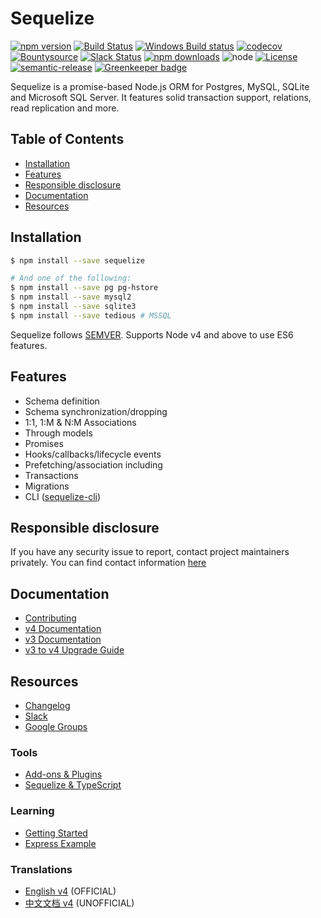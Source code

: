 # Sequelize

[![npm version](https://img.shields.io/npm/v/sequelize.svg)](https://www.npmjs.com/package/sequelize)
[![Build Status](https://travis-ci.org/sequelize/sequelize.svg?branch=master)](https://travis-ci.org/sequelize/sequelize)
[![Windows Build status](https://ci.appveyor.com/api/projects/status/9l1ypgwsp5ij46m3/branch/master?svg=true)](https://ci.appveyor.com/project/sushantdhiman/sequelize/branch/master)
[![codecov](https://codecov.io/gh/sequelize/sequelize/branch/master/graph/badge.svg)](https://codecov.io/gh/sequelize/sequelize)
[![Bountysource](https://www.bountysource.com/badge/team?team_id=955&style=bounties_received)](https://www.bountysource.com/teams/sequelize/issues?utm_source=Sequelize&utm_medium=shield&utm_campaign=bounties_received)
[![Slack Status](http://sequelize-slack.herokuapp.com/badge.svg)](http://sequelize-slack.herokuapp.com/)
[![npm downloads](https://img.shields.io/npm/dm/sequelize.svg?maxAge=2592000)](https://npmcharts.com/compare/sequelize?minimal=true)
![node](https://img.shields.io/node/v/sequelize.svg)
[![License](https://img.shields.io/npm/l/sequelize.svg?maxAge=2592000?style=plastic)](https://github.com/sequelize/sequelize/blob/master/LICENSE)
[![semantic-release](https://img.shields.io/badge/%20%20%F0%9F%93%A6%F0%9F%9A%80-semantic--release-e10079.svg)](https://github.com/semantic-release/semantic-release)
[![Greenkeeper badge](https://badges.greenkeeper.io/sequelize/sequelize.svg)](https://greenkeeper.io/)

Sequelize is a promise-based Node.js ORM for Postgres, MySQL, SQLite and Microsoft SQL Server. It features solid transaction support, relations, read replication and more.

## Table of Contents
- [Installation](#installation)
- [Features](#features)
- [Responsible disclosure](#responsible-disclosure)
- [Documentation](#documentation)
- [Resources](#resources)

## Installation

```bash
$ npm install --save sequelize

# And one of the following:
$ npm install --save pg pg-hstore
$ npm install --save mysql2
$ npm install --save sqlite3
$ npm install --save tedious # MSSQL
```

Sequelize follows [SEMVER](http://semver.org). Supports Node v4 and above to use ES6 features.

## Features

- Schema definition
- Schema synchronization/dropping
- 1:1, 1:M & N:M Associations
- Through models
- Promises
- Hooks/callbacks/lifecycle events
- Prefetching/association including
- Transactions
- Migrations
- CLI ([sequelize-cli](https://github.com/sequelize/cli))

## Responsible disclosure
If you have any security issue to report, contact project maintainers privately. You can find contact information [here](https://github.com/sequelize/sequelize/blob/master/CONTACT.md)

## Documentation
- [Contributing](https://github.com/sequelize/sequelize/blob/master/CONTRIBUTING.md)
- [v4 Documentation](http://docs.sequelizejs.com)
- [v3 Documentation](https://sequelize.readthedocs.io/en/v3/)
- [v3 to v4 Upgrade Guide](http://docs.sequelizejs.com/manual/tutorial/upgrade-to-v4.html)

## Resources
- [Changelog](https://github.com/sequelize/sequelize/releases)
- [Slack](http://sequelize-slack.herokuapp.com/)
- [Google Groups](https://groups.google.com/forum/#!forum/sequelize)

### Tools
- [Add-ons & Plugins](https://github.com/sequelize/sequelize/wiki/Add-ons-&-Plugins)
- [Sequelize & TypeScript](https://github.com/RobinBuschmann/sequelize-typescript)

### Learning
- [Getting Started](http://docs.sequelizejs.com/manual/installation/getting-started)
- [Express Example](https://github.com/sequelize/express-example)


### Translations
- [English v4](http://docs.sequelizejs.com) (OFFICIAL)
- [中文文档 v4](https://github.com/demopark/sequelize-docs-Zh-CN) (UNOFFICIAL)


